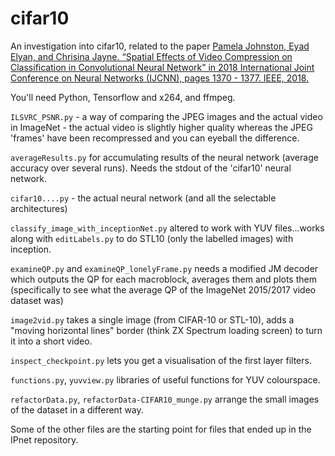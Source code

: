 # cifar10
An investigation into cifar10, related to the paper [Pamela Johnston, Eyad Elyan, and Chrisina Jayne. “Spatial Effects of Video
Compression on Classification in Convolutional Neural Network” in 2018 International
Joint Conference on Neural Networks (IJCNN), pages 1370 - 1377. IEEE,
2018.](https://doi.org/10.1109/IJCNN.2018.8489370)

You'll need Python, Tensorflow and x264, and ffmpeg.

`ILSVRC_PSNR.py` - a way of comparing the JPEG images and the actual video in ImageNet - the actual video is slightly higher quality whereas the JPEG 'frames' have been recompressed and you can eyeball the difference.

`averageResults.py` for accumulating results of the neural network (average accuracy over several runs). Needs the stdout of the 'cifar10' neural network.

`cifar10....py` - the actual neural network  (and all the selectable architectures)

`classify_image_with_inceptionNet.py` altered to work with YUV files...works along with `editLabels.py` to do STL10 (only the labelled images) with inception.

`examineQP.py` and `examineQP_lonelyFrame.py` needs a modified JM decoder which outputs the QP for each macroblock, averages them and plots them (specifically to see what the average QP of the ImageNet 2015/2017 video dataset was)

`image2vid.py` takes a single image (from CIFAR-10 or STL-10), adds a "moving horizontal lines" border (think ZX Spectrum loading screen) to turn it into a short video.

`inspect_checkpoint.py` lets you get a visualisation of the first layer filters.

`functions.py`, `yuvview.py` libraries of useful functions for YUV colourspace.
 
 `refactorData.py`, `refactorData-CIFAR10_munge.py` arrange the small images of the dataset in a different way.
 
 Some of the other files are the starting point for files that ended up in the IPnet repository.

